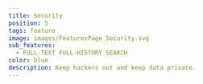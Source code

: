 ```yaml
---
title: Security
position: 5
tags: feature
image: images/FeaturesPage_Security.svg
sub_features:
  - FULL-TEXT FULL-HISTORY SEARCH
color: blue
description: Keep hackers out and keep data private.
---
```

